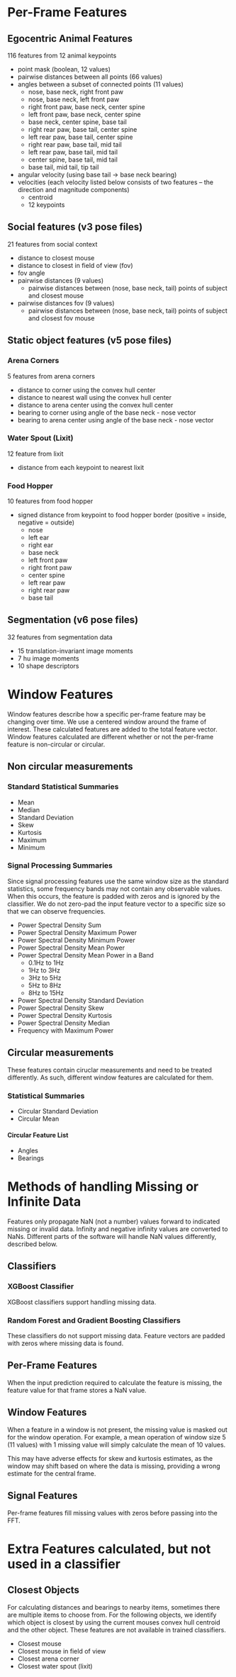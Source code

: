 # Per-Frame Features

## Egocentric Animal Features

116 features from 12 animal keypoints

* point mask (boolean, 12 values)
* pairwise distances between all points (66 values)
* angles between a subset of connected points (11 values)
    * nose, base neck, right front paw
    * nose, base neck, left front paw
    * right front paw, base neck, center spine
    * left front paw, base neck, center spine
    * base neck, center spine, base tail
    * right rear paw, base tail, center spine
    * left rear paw, base tail, center spine
    * right rear paw, base tail, mid tail
    * left rear paw, base tail, mid tail
    * center spine, base tail, mid tail
    * base tail, mid tail, tip tail
* angular velocity (using base tail → base neck bearing)
* velocities (each velocity listed below consists of two features – the direction and magnitude components)
    * centroid
    * 12 keypoints

## Social features (v3 pose files)

21 features from social context

* distance to closest mouse
* distance to closest in field of view (fov)
* fov angle
* pairwise distances (9 values)
    * pairwise distances between (nose, base neck, tail) points of subject and closest mouse
* pairwise distances fov (9 values)
    * pairwise distances between (nose, base neck, tail) points of subject and closest fov mouse

## Static object features (v5 pose files)

### Arena Corners

5 features from arena corners

* distance to corner using the convex hull center
* distance to nearest wall using the convex hull center
* distance to arena center using the convex hull center
* bearing to corner using angle of the base neck - nose vector
* bearing to arena center using angle of the base neck - nose vector

### Water Spout (Lixit)

12 feature from lixit

* distance from each keypoint to nearest lixit

### Food Hopper

10 features from food hopper

* signed distance from keypoint to food hopper border (positive = inside, negative = outside)
    * nose
    * left ear
    * right ear
    * base neck
    * left front paw
    * right front paw
    * center spine
    * left rear paw
    * right rear paw
    * base tail

## Segmentation (v6 pose files)

32 features from segmentation data

* 15 translation-invariant image moments
* 7 hu image moments
* 10 shape descriptors

# Window Features

Window features describe how a specific per-frame feature may be changing over time. We use a centered window around the frame of interest. These calculated features are added to the total feature vector. Window features calculated are different whether or not the per-frame feature is non-circular or circular.

## Non circular measurements

### Standard Statistical Summaries

* Mean
* Median
* Standard Deviation
* Skew
* Kurtosis
* Maximum
* Minimum

### Signal Processing Summaries

Since signal processing features use the same window size as the standard statistics, some frequency bands may not contain any observable values. When this occurs, the feature is padded with zeros and is ignored by the classifier. We do not zero-pad the input feature vector to a specific size so that we can observe frequencies.

* Power Spectral Density Sum
* Power Spectral Density Maximum Power
* Power Spectral Density Minimum Power
* Power Spectral Density Mean Power
* Power Spectral Density Mean Power in a Band
    * 0.1Hz to 1Hz
    * 1Hz to 3Hz
    * 3Hz to 5Hz
    * 5Hz to 8Hz
    * 8Hz to 15Hz
* Power Spectral Density Standard Deviation
* Power Spectral Density Skew
* Power Spectral Density Kurtosis
* Power Spectral Density Median
* Frequency with Maximum Power

## Circular measurements

These features contain ciruclar measurements and need to be treated differently. As such, different window features are calculated for them.

### Statistical Summaries

* Circular Standard Deviation
* Circular Mean

#### Circular Feature List

* Angles
* Bearings

# Methods of handling Missing or Infinite Data

Features only propagate NaN (not a number) values forward to indicated missing or invalid data. Infinity and negative infinity values are converted to NaNs. Different parts of the software will handle NaN values differently, described below.

## Classifiers

### XGBoost Classifier

XGBoost classifiers support handling missing data.

### Random Forest and Gradient Boosting Classifiers

These classifiers do not support missing data. Feature vectors are padded with zeros where missing data is found.

## Per-Frame Features

When the input prediction required to calculate the feature is missing, the feature value for that frame stores a NaN value.

## Window Features

When a feature in a window is not present, the missing value is masked out for the window operation. For example, a mean operation of window size 5 (11 values) with 1 missing value will simply calculate the mean of 10 values.

This may have adverse effects for skew and kurtosis estimates, as the window may shift based on where the data is missing, providing a wrong estimate for the central frame.

## Signal Features

Per-frame features fill missing values with zeros before passing into the FFT.

# Extra Features calculated, but not used in a classifier

## Closest Objects

For calculating distances and bearings to nearby items, sometimes there are multiple items to choose from. For the following objects, we identify which object is closest by using the current mouses convex hull centroid and the other object. These features are not available in trained classifiers.

* Closest mouse
* Closest mouse in field of view
* Closest arena corner
* Closest water spout (lixit)
